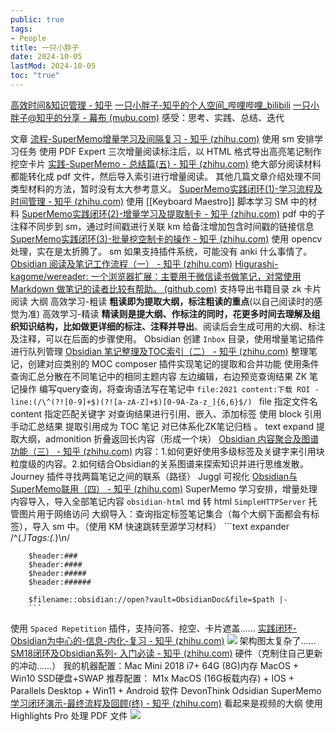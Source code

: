```yaml
---
public: true
tags:
- People
title: 一只小胖子
date: 2024-10-05
lastMod: 2024-10-05
toc: "true"
---
```


[高效时间&知识管理 - 知乎](https://www.zhihu.com/column/c_1301897915820695552)
[一只小胖子-知乎的个人空间_哔哩哔哩_bilibili](https://space.bilibili.com/456220830)
[一只小胖子@知乎的分享 - 幕布 (mubu.com)](https://mubu.com/doc/Am76FVHMwO)
感受：思考、实践、总结、迭代

文章
[流程-SuperMemo增量学习及间隔复习 - 知乎 (zhihu.com)](https://zhuanlan.zhihu.com/p/341573608)
使用 sm 安排学习任务
使用 PDF Expert 三次增量阅读标注后，以 HTML 格式导出高亮笔记制作挖空卡片
[实践-SuperMemo - 总结篇(五) - 知乎 (zhihu.com)](https://zhuanlan.zhihu.com/p/350092242)
绝大部分阅读材料都能转化成 pdf 文件，然后导入索引进行增量阅读。
其他几篇文章介绍处理不同类型材料的方法，暂时没有太大参考意义。
[SuperMemo实践闭环(1)-学习流程及时间管理 - 知乎 (zhihu.com)](https://zhuanlan.zhihu.com/p/352413185)
使用 [[Keyboard Maestro]] 脚本学习 SM 中的材料
[SuperMemo实践闭环(2)-增量学习及提取制卡 - 知乎 (zhihu.com)](https://zhuanlan.zhihu.com/p/354571964)
pdf 中的子注释不同步到 sm，通过时间戳进行关联
km 给备注增加包含时间戳的链接信息
[SuperMemo实践闭环(3)-批量挖空制卡的操作 - 知乎 (zhihu.com)](https://zhuanlan.zhihu.com/p/354700359)
使用 opencv 处理，实在是太折腾了。
sm 如果支持插件系统，可能没有 anki 什么事情了。
[Obsidian 阅读及笔记工作流程（一） - 知乎 (zhihu.com)](https://zhuanlan.zhihu.com/p/391728456)
[Higurashi-kagome/wereader: 一个浏览器扩展：主要用于微信读书做笔记，对常使用 Markdown 做笔记的读者比较有帮助。 (github.com)](https://github.com/Higurashi-kagome/wereader) 支持导出书籍目录
zk 卡片阅读
大纲
高效学习-粗读
**粗读即为提取大纲，标注粗读的重点**(以自己阅读时的感觉为准)
高效学习-精读
**精读则是提大纲、作标注的同时，花更多时间去理解及组织知识结构，比如做更详细的标注、注释并导出**。阅读后会生成可用的大纲、标注及注释，可以在后面的步骤使用。
Obsidian 创建 `Inbox` 目录，使用增量笔记插件进行队列管理
[Obsidian 笔记整理及TOC索引（二） - 知乎 (zhihu.com)](https://zhuanlan.zhihu.com/p/389434141)
整理笔记，创建对应类别的 MOC
composer 插件实现笔记的提取和合并功能
使用条件查询汇总分散在不同笔记中的相同主题内容
左边编辑，右边预览查询结果
ZK 笔记操作
编写query查询，将查询语法写在笔记中
`file:2021 content:下载 ROI -line:(/\^(?![0-9]+$)(?![a-zA-Z]+$)[0-9A-Za-z_]{6,6}$/) `
file 指定文件名
content 指定匹配关键字
对查询结果进行引用、嵌入、添加标签
使用 block 引用手动汇总结果
提取引用成为 TOC 笔记
对已体系化ZK笔记归档 。
text expand 提取大纲，admonition 折叠返回长内容（形成一个块）
[Obsidian 内容聚合及图谱功能（三） - 知乎 (zhihu.com)](https://zhuanlan.zhihu.com/p/397392641)
内容：1.如何更好使用多级标签及关键字来引用块粒度级的内容。2.如何结合Obsidian的关系图谱来探索知识并进行思维发散。
Journey 插件寻找两篇笔记之间的联系（路径）
Juggl 可视化
[Obsidian与SuperMemo联用（四） - 知乎 (zhihu.com)](https://zhuanlan.zhihu.com/p/397969465)
SuperMemo 学习安排，增量处理
内容导入，导入全部笔记内容
`obsidian-html` md 转 html
`SimpleHTTPServer` 托管图片用于网络访问
大纲导入：查询指定标签笔记集合（每个大纲下面都会有标签），导入 sm 中。（使用 KM 快速跳转至源学习材料）
		```text
		expander
		/^(.*)Tags:(.*)\n/

		$header:###
		$header:####
		$header:#####
		$header:######

		$filename::obsidian://open?vault=ObsidianDoc&file=$path |-
		```
使用 `Spaced Repetition` 插件，支持问答、挖空、卡片遮盖……
[实践闭环-Obsidian为中心的-信息-内化-复习 - 知乎 (zhihu.com)](https://zhuanlan.zhihu.com/p/400033451)
![](https://media.xiang578.com/20220116232308.png)
架构图太复杂了……
[SM18闭环及Obsidian系列- 入门必读 - 知乎 (zhihu.com)](https://zhuanlan.zhihu.com/p/434575190)
硬件（克制住自己更新的冲动……）
我的机器配置：Mac Mini 2018 i7+ 64G (8G)内存 MacOS + Win10 SSD硬盘+SWAP
推荐配置： M1x MacOS (16G板载内存) + IOS + Parallels Desktop + Win11 + Android
软件
DevonThink
Odsidian
SuperMemo
[学习闭环演示-最终流程及回顾(终) - 知乎 (zhihu.com)](https://zhuanlan.zhihu.com/p/443846249) 看起来是视频的大纲
使用 Highlights Pro 处理 PDF 文件
![](https://media.xiang578.com/一只小胖子-流程架构图.png)